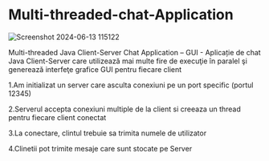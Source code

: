 # Multi-threaded-chat-Application

![Screenshot 2024-06-13 115122](https://github.com/FlaviusC97/Multi-threaded-chat-Application/assets/133903540/f83dd6f5-7c00-43bd-bae6-cee21ec4f6b9)

Multi-threaded Java Client-Server Chat Application – GUI - Aplicație de chat Java Client-Server care utilizează mai multe fire de execuţie în paralel şi generează interfeţe grafice GUI pentru fiecare client

1.Am initializat un server care asculta conexiuni pe un port specific (portul 12345)

2.Serverul accepta conexiuni multiple de la client si creeaza un thread pentru fiecare client conectat

3.La conectare, clintul trebuie sa trimita numele de utilizator

4.Clinetii pot trimite mesaje care sunt stocate pe Server
